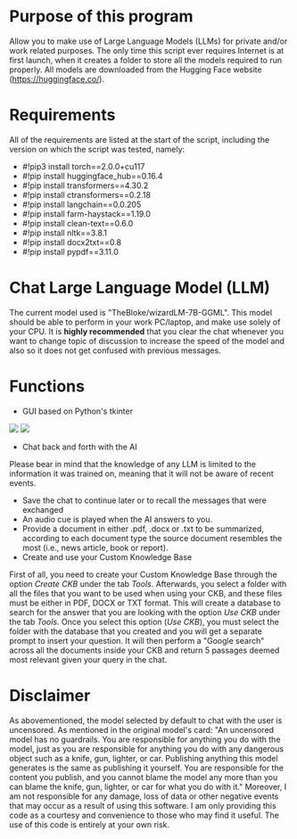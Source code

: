 # Purpose of this program
Allow you to make use of Large Language Models (LLMs) for private and/or work related purposes. The only time this script ever requires Internet is at first launch, when it creates a folder to store all the models required to run properly. All models are downloaded from the Hugging Face website (https://huggingface.co/).

# Requirements
All of the requirements are listed at the start of the script, including the version on which the script was tested, namely:
* #!pip3 install torch==2.0.0+cu117
* #!pip install huggingface_hub==0.16.4
* #!pip install transformers==4.30.2
* #!pip install ctransformers==0.2.18
* #!pip install langchain==0.0.205
* #!pip install farm-haystack==1.19.0
* #!pip install clean-text==0.6.0
* #!pip install nltk==3.8.1
* #!pip install docx2txt==0.8
* #!pip install pypdf==3.11.0

# Chat Large Language Model (LLM)
The current model used is "TheBloke/wizardLM-7B-GGML". This model should be able to perform in your work PC/laptop, and make use solely of your CPU. It is **highly recommended** that you clear the chat whenever you want to change topic of discussion to increase the speed of the model and also so it does not get confused with previous messages.

# Functions
* GUI based on Python's tkinter

<img src = "https://github.com/esuriddick/Programming/blob/main/Python/Local_LLM/Preview_UI_01.jpg"></img>
<img src = "https://github.com/esuriddick/Programming/blob/main/Python/Local_LLM/Preview_UI_02.jpg?raw=true"></img>
* Chat back and forth with the AI

Please bear in mind that the knowledge of any LLM is limited to the information it was trained on, meaning that it will not be aware of recent events.
* Save the chat to continue later or to recall the messages that were exchanged
* An audio cue is played when the AI answers to you.
* Provide a document in either .pdf, .docx or .txt to be summarized, according to each document type the source document resembles the most (i.e., news article, book or report).
* Create and use your Custom Knowledge Base

First of all, you need to create your Custom Knowledge Base through the option _Create CKB_ under the tab _Tools_. Afterwards, you select a folder with all the files that you want to be used when using your CKB, and these files must be either in PDF, DOCX or TXT format. This will create a database to search for the answer that you are looking with the option _Use CKB_ under the tab _Tools_. Once you select this option (_Use CKB_), you must select the folder with the database that you created and you will get a separate prompt to insert your question. It will then perform a "Google search" across all the documents inside your CKB and return 5 passages deemed most relevant given your query in the chat.

# Disclaimer
As abovementioned, the model selected by default to chat with the user is uncensored. As mentioned in the original model's card: "An uncensored model has no guardrails. You are responsible for anything you do with the model, just as you are responsible for anything you do with any dangerous object such as a knife, gun, lighter, or car. Publishing anything this model generates is the same as publishing it yourself. You are responsible for the content you publish, and you cannot blame the model any more than you can blame the knife, gun, lighter, or car for what you do with it."
Moreover, I am not responsible for any damage, loss of data or other negative events that may occur as a result of using this software. I am only providing this code as a courtesy and convenience to those who may find it useful. The use of this code is entirely at your own risk.
